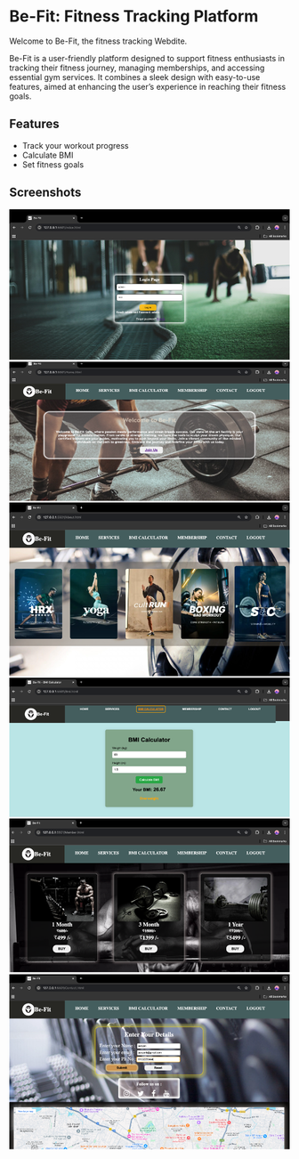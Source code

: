 # Be-Fit: Fitness Tracking Platform

Welcome to Be-Fit, the fitness tracking Webdite.

Be-Fit is a user-friendly platform designed to support fitness enthusiasts in tracking their fitness journey, managing memberships, and accessing essential gym services. It combines a sleek design with easy-to-use features, aimed at enhancing the user’s experience in reaching their fitness goals.


## Features

- Track your workout progress
- Calculate BMI
- Set fitness goals

## Screenshots
![Login Page](https://github.com/darshanpurohit07/Be-Fit/raw/main/Images/Picture1.png)
![Home Page](https://github.com/darshanpurohit07/Be-Fit/raw/main/Images/Picture2.png)
![Home Page](https://github.com/darshanpurohit07/Be-Fit/raw/main/Images/Picture3.png)
![Home Page](https://github.com/darshanpurohit07/Be-Fit/raw/main/Images/Picture4.png)
![Home Page](https://github.com/darshanpurohit07/Be-Fit/raw/main/Images/Picture5.png)
![Home Page](https://github.com/darshanpurohit07/Be-Fit/raw/main/Images/Picture6.png)



